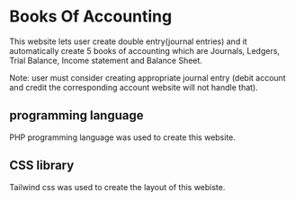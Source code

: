# Books Of Accounting
This website lets user create double entry(journal entries) and it automatically create 5 books
of accounting which are Journals, Ledgers, Trial Balance, Income statement and Balance Sheet.

Note: user must consider creating appropriate journal entry (debit account and credit the corresponding account website will not handle that).

## programming language
PHP programming language was used to create this website.

## CSS library
Tailwind css was used to create the layout of this webiste.
